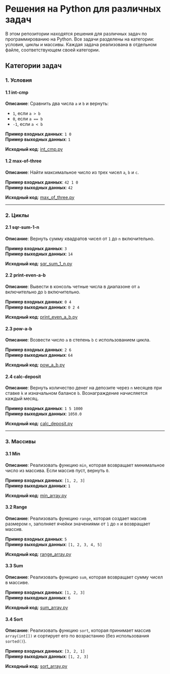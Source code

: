 # Решения на Python для различных задач

В этом репозитории находятся решения для различных задач по программированию на Python. Все задачи разделены на категории: условия, циклы и массивы. Каждая задача реализована в отдельном файле, соответствующем своей категории.

## Категории задач

### 1. Условия

#### 1.1 int-cmp

**Описание**: Сравнить два числа `a` и `b` и вернуть:

- `1`, если `a > b`
- `0`, если `a == b`
- `-1`, если `a < b`

**Пример входных данных**: `1 0`  
**Пример выходных данных**: `1`

**Исходный код**: [int_cmp.py](conditions/int_cmp.py)

#### 1.2 max-of-three

**Описание**: Найти максимальное число из трех чисел `a`, `b` и `c`.

**Пример входных данных**: `42 1 0`  
**Пример выходных данных**: `42`

**Исходный код**: [max_of_three.py](conditions/max_of_three.py)

---

### 2. Циклы

#### 2.1 sqr-sum-1-n

**Описание**: Вернуть сумму квадратов чисел от `1` до `n` включительно.

**Пример входных данных**: `3`  
**Пример выходных данных**: `14`

**Исходный код**: [sqr_sum_1_n.py](conditions/sqr_sum_1_n.py)

#### 2.2 print-even-a-b

**Описание**: Вывести в консоль четные числа в диапазоне от `a` включительно до `b` включительно.

**Пример входных данных**: `0 4`  
**Пример выходных данных**: `0 2 4`

**Исходный код**: [print_even_a_b.py](conditions/print_even_a_b.py)

#### 2.3 pow-a-b

**Описание**: Возвести число `a` в степень `b` с использованием цикла.

**Пример входных данных**: `2 6`  
**Пример выходных данных**: `64`

**Исходный код**: [pow_a_b.py](conditions/pow_a_b.py)

#### 2.4 calc-deposit

**Описание**: Вернуть количество денег на депозите через `n` месяцев при ставке `k` и изначальном балансе `b`. Вознаграждение начисляется каждый месяц.

**Пример входных данных**: `1 5 1000`  
**Пример выходных данных**: `1050.0`

**Исходный код**: [calc_deposit.py](conditions/calc_deposit.py)

---

### 3. Массивы

#### 3.1 Min

**Описание**: Реализовать функцию `min`, которая возвращает минимальное число из массива. Если массив пуст, вернуть `0`.

**Пример входных данных**: `[1, 2, 3]`  
**Пример выходных данных**: `1`

**Исходный код**: [min_array.py](conditions/min_array.py)

#### 3.2 Range

**Описание**: Реализовать функцию `range`, которая создает массив размером `n`, заполняет ячейки значениями от `1` до `n` и возвращает массив.

**Пример входных данных**: `5`  
**Пример выходных данных**: `[1, 2, 3, 4, 5]`

**Исходный код**: [range_array.py](conditions/range_array.py)

#### 3.3 Sum

**Описание**: Реализовать функцию `sum`, которая возвращает сумму чисел в массиве.

**Пример входных данных**: `[1, 2, 3]`  
**Пример выходных данных**: `6`

**Исходный код**: [sum_array.py](conditions/sum_array.py)

#### 3.4 Sort

**Описание**: Реализовать функцию `sort`, которая принимает массив `array(int[])` и сортирует его по возрастанию (без использования `sorted()`).

**Пример входных данных**: `[3, 2, 1]`  
**Пример выходных данных**: `[1, 2, 3]`

**Исходный код**: [sort_array.py](conditions/sort_array.py)
